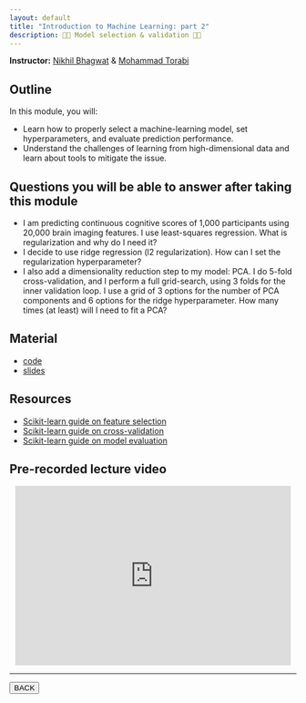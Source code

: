 ```yaml
---
layout: default
title: "Introduction to Machine Learning: part 2"
description: 🤖🤖 Model selection & validation 📖📖
---
```


**Instructor:** [Nikhil Bhagwat](https://nikhil153.github.io/) & [Mohammad Torabi](https://github.com/mtorabi59)

## Outline

In this module, you will:

-   Learn how to properly select a machine-learning model, set hyperparameters, and evaluate prediction performance.
-   Understand the challenges of learning from high-dimensional data and learn  about tools to mitigate the issue.

## Questions you will be able to answer after taking this module

-   I am predicting continuous cognitive scores of 1,000 participants using 20,000 brain imaging features.
    I use least-squares regression.
    What is regularization and why do I need it?
-   I decide to use ridge regression (l2 regularization).
    How can I set the regularization hyperparameter?
-   I also add a dimensionality reduction step to my model: PCA.
    I do 5-fold cross-validation, and I perform a full grid-search,
    using 3 folds for the inner validation loop.
    I use a grid of 3 options for the number of PCA components
    and 6 options for the ridge hyperparameter.
    How many times (at least) will I need to fit a PCA?

## Material

- [code](https://github.com/neurodatascience/QLS-course-materials/tree/main/Lectures/2024/)
- [slides](TODO)

## Resources

-   [Scikit-learn guide on feature selection](https://scikit-learn.org/stable/modules/feature_selection.html)
-   [Scikit-learn guide on cross-validation](https://scikit-learn.org/stable/modules/cross_validation.html)
-   [Scikit-learn guide on model evaluation](https://scikit-learn.org/stable/modules/model_evaluation.html)

## Pre-recorded lecture video

<div style="display: flex; justify-content: center; margin: 10px">

  <iframe
    width="560"
    height="315"
    src="https://www.youtube.com/embed/t8D9qwTqEbc?si=NkEGvaJI0qjzCH2s"
    title="YouTube video player"
    frameborder="0"
    allow="accelerometer; autoplay; clipboard-write; encrypted-media; gyroscope; picture-in-picture; web-share" referrerpolicy="strict-origin-when-cross-origin"
    allowfullscreen>
  </iframe>

</div>

---

<a href="../latest.html"><button>BACK</button></a>

